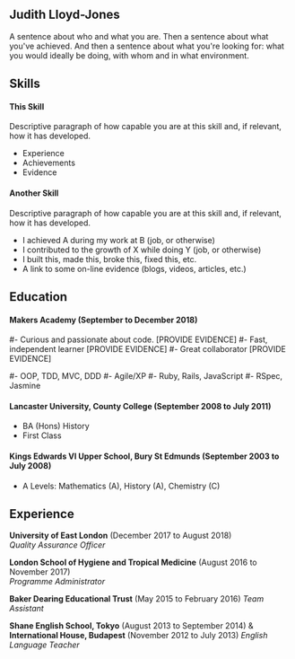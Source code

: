 ## Judith Lloyd-Jones

A sentence about who and what you are. Then a sentence about what you've achieved. And then a sentence about what you're looking for: what you would ideally be doing, with whom and in what environment.

## Skills

#### This Skill

Descriptive paragraph of how capable you are at this skill and, if relevant, how it has developed.

- Experience
- Achievements
- Evidence

#### Another Skill

Descriptive paragraph of how capable you are at this skill and, if relevant, how it has developed.

- I achieved A during my work at B (job, or otherwise)
- I contributed to the growth of X while doing Y (job, or otherwise)
- I built this, made this, broke this, fixed this, etc.
- A link to some on-line evidence (blogs, videos, articles, etc.)

## Education

#### Makers Academy (September to December 2018)

#- Curious and passionate about code. [PROVIDE EVIDENCE]
#- Fast, independent learner [PROVIDE EVIDENCE]
#- Great collaborator [PROVIDE EVIDENCE]

#- OOP, TDD, MVC, DDD
#- Agile/XP
#- Ruby, Rails, JavaScript
#- RSpec, Jasmine

#### Lancaster University, County College (September 2008 to July 2011)

- BA (Hons) History
- First Class

#### Kings Edwards VI Upper School, Bury St Edmunds (September 2003 to July 2008)

- A Levels: Mathematics (A), History (A), Chemistry (C)

## Experience

**University of East London** (December 2017 to August 2018)    
*Quality Assurance Officer*  

**London School of Hygiene and Tropical Medicine** (August 2016 to November 2017)   
*Programme Administrator*  

**Baker Dearing Educational Trust** (May 2015 to February 2016)
*Team Assistant*

**Shane English School, Tokyo** (August 2013 to September 2014) & **International House, Budapest** (November 2012 to July 2013)
*English Language Teacher*
